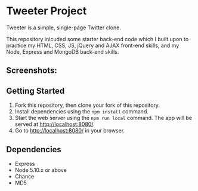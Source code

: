# Tweeter Project

Tweeter is a simple, single-page Twitter clone.

This repository inlcuded some starter back-end code which I built upon to practice my HTML, CSS, JS, jQuery and AJAX front-end skills, and my Node, Express and MongoDB back-end skills.

## Screenshots:

## Getting Started

1. Fork this repository, then clone your fork of this repository.
2. Install dependencies using the `npm install` command.
3. Start the web server using the `npm run local` command. The app will be served at <http://localhost:8080/>.
4. Go to <http://localhost:8080/> in your browser.

## Dependencies

- Express
- Node 5.10.x or above
- Chance
- MD5
